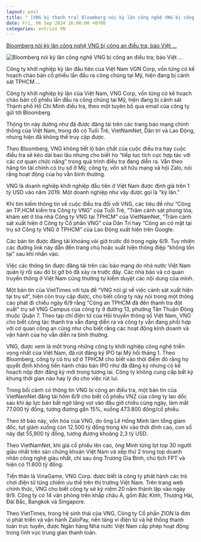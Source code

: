 ```yaml
---
layout: post
title: " [VNG bị thanh tra] Bloomberg nói kỳ lân công nghệ VNG bị công an điều tra; báo Việt ..."
date: Fri, 06 Sep 2024 16:00:00 +0700
categories: entries VN
---
```

[Bloomberg nói kỳ lân công nghệ VNG bị công an điều tra; báo Việt ...](https://www.voatiengviet.com/a/bloomberg-noi-ky-lan-cong-nghe-vng-bi-dieu-tra-cac-bao-viet-nam-goi-tin-kham-xet-cong-ty/7774197.html)

![Bloomberg nói kỳ lân công nghệ VNG bị công an điều tra; báo Việt ...](https://gdb.voanews.com/3d6f6d9f-8376-4327-ae3f-bba31abe6153_cx0_cy5_cw92_w1200_r1.jpg)

Công ty khởi nghiệp kỳ lân đầu tiên của Việt Nam VGN Corp, vốn từng có kế hoạch chào bán cổ phiếu lần đầu ra công chúng tại Mỹ, hiện đang bị cảnh sát TPHCM ...

Công ty khởi nghiệp kỳ lân của Việt Nam, VNG Corp, vốn từng có kế hoạch chào bán cổ phiếu lần đầu ra công chúng tại Mỹ, hiện đang bị cảnh sát Thành phố Hồ Chí Minh điều tra, theo một tuyên bố qua email của công ty gửi tới Bloomberg.

Thông tin này dường như đã được đăng tải trên các trang báo mạng chính thống của Việt Nam, trong đó có Tuổi Trẻ, VietNamNet, Dân trí và Lao Động, nhưng hiện đã không thể truy cập được.

Theo Bloomberg, VNG không tiết lộ bản chất của cuộc điều tra hay cuộc điều tra sẽ kéo dài bao lâu nhưng cho biết họ “tiếp tục tích cực hợp tác với các cơ quan chức năng” trong quá trình điều tra đang diễn ra. Vẫn theo hãng tin tài chính có trụ sở ở Mỹ, công ty, vốn sở hữu mạng xã hội Zalo, nói rằng hoạt động của họ vẫn bình thường.

VNG là doanh nghiệp khởi nghiệp đầu tiên ở Việt Nam được định giá trên 1 tỷ USD vào năm 2019. Một doanh nghiệp như vậy được gọi là "kỳ lân."

Khi tìm kiếm thông tin về cuộc điều tra đối với VNG, các tiêu đề như “Công an TP.HCM kiểm tra Công ty VNG” của Tuổi Trẻ, “Trăm cảnh sát phong tỏa, khám xét ở tòa nhà Công ty VNG tại TPHCM” của VietNamNet, “Trăm cảnh sát xuất hiện ở Công ty Cổ phần VNG” của Dân Trí hay “Công an có mặt tại trụ sở Công ty VNG ở TPHCM” của Lao Động xuất hiện trên Google.

Các bản tin được đăng tải khoảng vài giờ trước đó trong ngày 6/9. Tuy nhiên các đường link này dẫn đến trang chủ hoặc xuất hiện thông điệp “không tồn tại” sau khi nhấn vào.

Việc các thông tin được đăng tải trên các báo mạng do nhà nước Việt Nam quản lý rồi sau đó bị gỡ bỏ đã xảy ra trước đây. Các nhà báo và cơ quan truyền thông ở Việt Nam cũng thường tự kiểm duyệt các nội dung của mình.

Một bản tin của VietTimes với tựa đề “VNG nói gì về việc cảnh sát xuất hiện tại trụ sở”, hiện còn truy cập được, cho biết công ty này nói trong một thông cáo phát đi chiều ngày 6/9 rằng “Công an TPHCM đã đến thanh tra đột xuất” trụ sở VNG Campus của công ty ở đường 13, phường Tân Thuận Đông thuộc Quận 7. Theo tạp chí điện tử của Hội truyền thông số Việt Nam, VNG cho biết công tác thanh tra vẫn đang diễn ra và công ty vẫn đang phối hợp với cơ quan công an cũng như cho biết rằng các hoạt động kinh doanh và vận hành của họ vẫn diễn ra bình thường.

VNG, được xem là một trong những công ty khởi nghiệp công nghệ triển vọng nhất của Việt Nam, đã rút đăng ký IPO tại Mỹ hồi tháng 1. Theo Bloomberg, công ty có trụ sở ở TPHCM cho biết vào thời điểm đó rằng họ quyết định không tiến hành chào bán IPO như đã đăng ký nhưng có kế hoạch nộp đơn đăng ký mới trong tương lai. Công ty không cung cấp bất kỳ khung thời gian nào hay lý do cho việc rút lui.

Trong bối cảnh có thông tin VNG bị công an điều tra, một bản tin của VietNamNet đăng tải hôm 6/9 cho biết cổ phiếu VNZ của công ty lao dốc sau khi áp lực bán bất ngờ tăng vọt vào đầu giờ chiều cùng ngày, làm mất 77.000 tỷ đồng, tương đương gần 15%, xuống 473.800 đồng/cổ phiếu.

Theo tờ báo này, vốn hóa của VNG, do ông Lê Hồng Minh làm tổng giám đốc, tụt giảm xuống còn 12.500 tỷ đồng trong khi vào thời đỉnh cao, con số này đạt 55,900 tỷ đồng, tương đương khoảng 2,3 tỷ USD.

Theo VietNamNet, khi giá cổ phiếu lên cao, ông Minh từng lọt top 30 người giàu nhất trên sàn chứng khoán Việt Nam và xếp thứ 2 trong top doanh nhân công nghệ giàu nhất, chỉ sau ông Trương Gia Bình, chủ tịch FPT và hiện có 11.600 tỷ đồng.

Tiền thân là VinaGame, VNG Corp. được biết là công ty phát hành các trò chơi điện tử từng chiếm ưu thế trên thị trường Việt Nam. Trên trang web chính thức, VNG cho biết công ty sẽ kỷ niệm 20 năm thành lập vào ngày 9/9. Công ty có 14 văn phòng trên khắp châu Á, gồm Bắc Kinh, Thượng Hải, Đài Bắc, Bangkok và Singapore.

Theo VietTimes, trong hệ sinh thái của VNG, Công ty Cổ phần ZION là đơn vị phát triển và vận hành ZaloPay, nền tảng ví điện tử và hệ thống thanh toán trực tuyến, được Ngân hàng Nhà nước Việt Nam cấp phép hoạt động trong lĩnh vực trung gian thanh toán.

